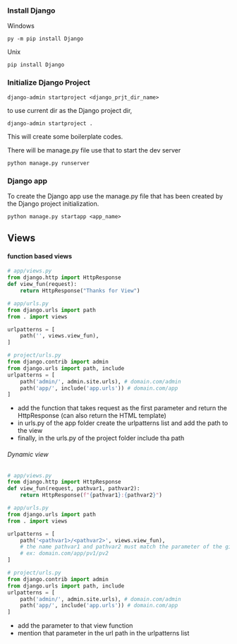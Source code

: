### Install Django

Windows
```commandline
py -m pip install Django
```

Unix
```commandline
pip install Django
```

### Initialize Django Project

```commandline
django-admin startproject <django_prjt_dir_name>
```

to use current dir as the Django project dir,
```commandline
django-admin startproject .
```

This will create some boilerplate codes.

There will be manage.py file use that to start the dev server 

```commandline
python manage.py runserver
```

### Django app

To create the Django app use the manage.py file that has been created by the Django project initialization.

```commandline
python manage.py startapp <app_name>
```

## Views

#### function based views

```python
# app/views.py
from django.http import HttpResponse
def view_fun(request):
    return HttpResponse("Thanks for View")

# app/urls.py
from django.urls import path
from . import views

urlpatterns = [
    path('', views.view_fun),
]

# project/urls.py
from django.contrib import admin
from django.urls import path, include
urlpatterns = [
    path('admin/', admin.site.urls), # domain.com/admin
    path('app/', include('app.urls')) # domain.com/app
]
```

- add the function that takes request as the first parameter and return the HttpResponse (can also return the HTML template)
- in urls.py of the app folder create the urlpatterns list and add the path to the view
- finally, in the urls.py of the project folder include tha path

###### Dynamic view

```python
# app/views.py
from django.http import HttpResponse
def view_fun(request, pathvar1, pathvar2):
    return HttpResponse(f"{pathvar1}:{pathvar2}")

# app/urls.py
from django.urls import path
from . import views

urlpatterns = [
    path('<pathvar1>/<pathvar2>', views.view_fun), 
    # the name pathvar1 and pathvar2 must match the parameter of the given function 
    # ex: domain.com/app/pv1/pv2
]

# project/urls.py
from django.contrib import admin
from django.urls import path, include
urlpatterns = [
    path('admin/', admin.site.urls), # domain.com/admin
    path('app/', include('app.urls')) # domain.com/app
]
```

- add the parameter to that view function
- mention that parameter in the url path in the urlpatterns list

